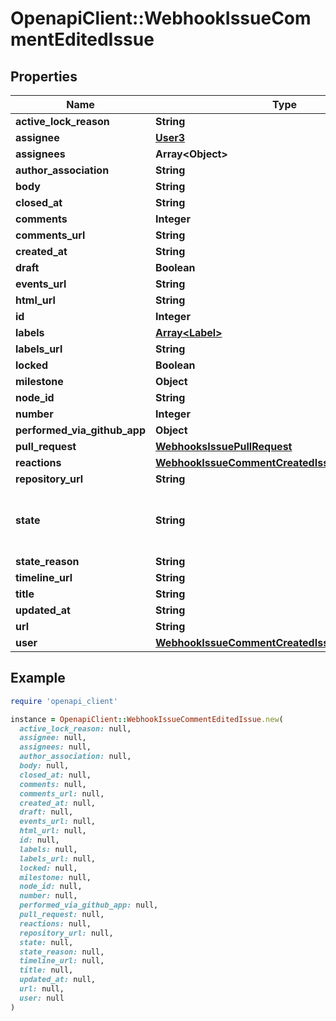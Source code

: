# OpenapiClient::WebhookIssueCommentEditedIssue

## Properties

| Name | Type | Description | Notes |
| ---- | ---- | ----------- | ----- |
| **active_lock_reason** | **String** |  |  |
| **assignee** | [**User3**](User3.md) |  |  |
| **assignees** | **Array&lt;Object&gt;** |  |  |
| **author_association** | **String** |  |  |
| **body** | **String** |  |  |
| **closed_at** | **String** |  |  |
| **comments** | **Integer** |  |  |
| **comments_url** | **String** |  |  |
| **created_at** | **String** |  |  |
| **draft** | **Boolean** |  | [optional] |
| **events_url** | **String** |  |  |
| **html_url** | **String** |  |  |
| **id** | **Integer** |  |  |
| **labels** | [**Array&lt;Label&gt;**](Label.md) |  |  |
| **labels_url** | **String** |  |  |
| **locked** | **Boolean** |  |  |
| **milestone** | **Object** |  |  |
| **node_id** | **String** |  |  |
| **number** | **Integer** |  |  |
| **performed_via_github_app** | **Object** |  | [optional] |
| **pull_request** | [**WebhooksIssuePullRequest**](WebhooksIssuePullRequest.md) |  | [optional] |
| **reactions** | [**WebhookIssueCommentCreatedIssueAllOfReactions**](WebhookIssueCommentCreatedIssueAllOfReactions.md) |  |  |
| **repository_url** | **String** |  |  |
| **state** | **String** | State of the issue; either &#39;open&#39; or &#39;closed&#39; |  |
| **state_reason** | **String** |  | [optional] |
| **timeline_url** | **String** |  | [optional] |
| **title** | **String** |  |  |
| **updated_at** | **String** |  |  |
| **url** | **String** |  |  |
| **user** | [**WebhookIssueCommentCreatedIssueAllOfUser**](WebhookIssueCommentCreatedIssueAllOfUser.md) |  |  |

## Example

```ruby
require 'openapi_client'

instance = OpenapiClient::WebhookIssueCommentEditedIssue.new(
  active_lock_reason: null,
  assignee: null,
  assignees: null,
  author_association: null,
  body: null,
  closed_at: null,
  comments: null,
  comments_url: null,
  created_at: null,
  draft: null,
  events_url: null,
  html_url: null,
  id: null,
  labels: null,
  labels_url: null,
  locked: null,
  milestone: null,
  node_id: null,
  number: null,
  performed_via_github_app: null,
  pull_request: null,
  reactions: null,
  repository_url: null,
  state: null,
  state_reason: null,
  timeline_url: null,
  title: null,
  updated_at: null,
  url: null,
  user: null
)
```


